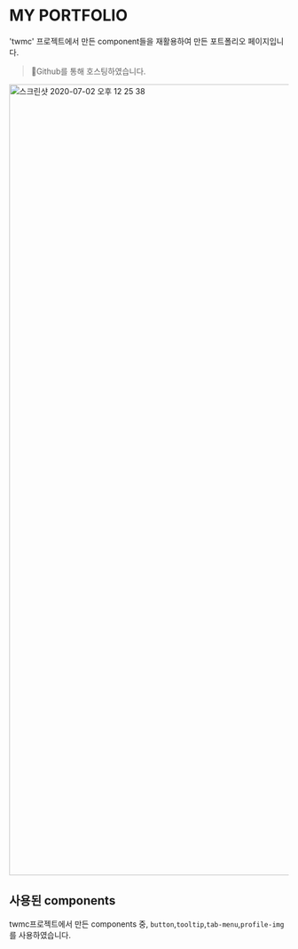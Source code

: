 # MY PORTFOLIO

'twmc' 프로젝트에서 만든 component들을 재활용하여 만든 포트폴리오 페이지입니다.

> Github를 통해 호스팅하였습니다.

<img width="1423" alt="스크린샷 2020-07-02 오후 12 25 38" src="https://user-images.githubusercontent.com/58814562/86582001-f1847200-bfbb-11ea-8057-0121e9ab4c55.png">

## 사용된 components

twmc프로젝트에서 만든 components 중, `button`,`tooltip`,`tab-menu`,`profile-img`를 사용하였습니다.
